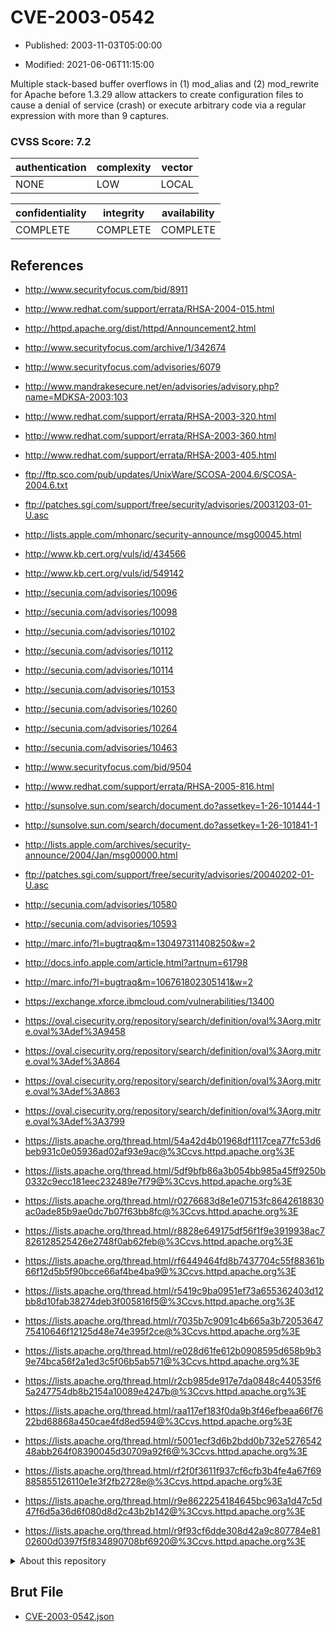 # CVE-2003-0542

- Published: 2003-11-03T05:00:00

- Modified: 2021-06-06T11:15:00

Multiple stack-based buffer overflows in (1) mod_alias and (2) mod_rewrite for Apache before 1.3.29 allow attackers to create configuration files to cause a denial of service (crash) or execute arbitrary code via a regular expression with more than 9 captures.

### CVSS Score: **7.2**

| authentication | complexity | vector |
| --- | --- | --- |
| NONE | LOW | LOCAL |

| confidentiality | integrity | availability |
| --- | --- | --- |
| COMPLETE | COMPLETE | COMPLETE |

## References

* http://www.securityfocus.com/bid/8911

* http://www.redhat.com/support/errata/RHSA-2004-015.html

* http://httpd.apache.org/dist/httpd/Announcement2.html

* http://www.securityfocus.com/archive/1/342674

* http://www.securityfocus.com/advisories/6079

* http://www.mandrakesecure.net/en/advisories/advisory.php?name=MDKSA-2003:103

* http://www.redhat.com/support/errata/RHSA-2003-320.html

* http://www.redhat.com/support/errata/RHSA-2003-360.html

* http://www.redhat.com/support/errata/RHSA-2003-405.html

* ftp://ftp.sco.com/pub/updates/UnixWare/SCOSA-2004.6/SCOSA-2004.6.txt

* ftp://patches.sgi.com/support/free/security/advisories/20031203-01-U.asc

* http://lists.apple.com/mhonarc/security-announce/msg00045.html

* http://www.kb.cert.org/vuls/id/434566

* http://www.kb.cert.org/vuls/id/549142

* http://secunia.com/advisories/10096

* http://secunia.com/advisories/10098

* http://secunia.com/advisories/10102

* http://secunia.com/advisories/10112

* http://secunia.com/advisories/10114

* http://secunia.com/advisories/10153

* http://secunia.com/advisories/10260

* http://secunia.com/advisories/10264

* http://secunia.com/advisories/10463

* http://www.securityfocus.com/bid/9504

* http://www.redhat.com/support/errata/RHSA-2005-816.html

* http://sunsolve.sun.com/search/document.do?assetkey=1-26-101444-1

* http://sunsolve.sun.com/search/document.do?assetkey=1-26-101841-1

* http://lists.apple.com/archives/security-announce/2004/Jan/msg00000.html

* ftp://patches.sgi.com/support/free/security/advisories/20040202-01-U.asc

* http://secunia.com/advisories/10580

* http://secunia.com/advisories/10593

* http://marc.info/?l=bugtraq&m=130497311408250&w=2

* http://docs.info.apple.com/article.html?artnum=61798

* http://marc.info/?l=bugtraq&m=106761802305141&w=2

* https://exchange.xforce.ibmcloud.com/vulnerabilities/13400

* https://oval.cisecurity.org/repository/search/definition/oval%3Aorg.mitre.oval%3Adef%3A9458

* https://oval.cisecurity.org/repository/search/definition/oval%3Aorg.mitre.oval%3Adef%3A864

* https://oval.cisecurity.org/repository/search/definition/oval%3Aorg.mitre.oval%3Adef%3A863

* https://oval.cisecurity.org/repository/search/definition/oval%3Aorg.mitre.oval%3Adef%3A3799

* https://lists.apache.org/thread.html/54a42d4b01968df1117cea77fc53d6beb931c0e05936ad02af93e9ac@%3Ccvs.httpd.apache.org%3E

* https://lists.apache.org/thread.html/5df9bfb86a3b054bb985a45ff9250b0332c9ecc181eec232489e7f79@%3Ccvs.httpd.apache.org%3E

* https://lists.apache.org/thread.html/r0276683d8e1e07153fc8642618830ac0ade85b9ae0dc7b07f63bb8fc@%3Ccvs.httpd.apache.org%3E

* https://lists.apache.org/thread.html/r8828e649175df56f1f9e3919938ac7826128525426e2748f0ab62feb@%3Ccvs.httpd.apache.org%3E

* https://lists.apache.org/thread.html/rf6449464fd8b7437704c55f88361b66f12d5b5f90bcce66af4be4ba9@%3Ccvs.httpd.apache.org%3E

* https://lists.apache.org/thread.html/r5419c9ba0951ef73a655362403d12bb8d10fab38274deb3f005816f5@%3Ccvs.httpd.apache.org%3E

* https://lists.apache.org/thread.html/r7035b7c9091c4b665a3b7205364775410646f12125d48e74e395f2ce@%3Ccvs.httpd.apache.org%3E

* https://lists.apache.org/thread.html/re028d61fe612b0908595d658b9b39e74bca56f2a1ed3c5f06b5ab571@%3Ccvs.httpd.apache.org%3E

* https://lists.apache.org/thread.html/r2cb985de917e7da0848c440535f65a247754db8b2154a10089e4247b@%3Ccvs.httpd.apache.org%3E

* https://lists.apache.org/thread.html/raa117ef183f0da9b3f46efbeaa66f7622bd68868a450cae4fd8ed594@%3Ccvs.httpd.apache.org%3E

* https://lists.apache.org/thread.html/r5001ecf3d6b2bdd0b732e527654248abb264f08390045d30709a92f6@%3Ccvs.httpd.apache.org%3E

* https://lists.apache.org/thread.html/rf2f0f3611f937cf6cfb3b4fe4a67f69885855126110e1e3f2fb2728e@%3Ccvs.httpd.apache.org%3E

* https://lists.apache.org/thread.html/r9e8622254184645bc963a1d47c5d47f6d5a36d6f080d8d2c43b2b142@%3Ccvs.httpd.apache.org%3E

* https://lists.apache.org/thread.html/r9f93cf6dde308d42a9c807784e8102600d0397f5f834890708bf6920@%3Ccvs.httpd.apache.org%3E

<details>
<summary>About this repository</summary> 

  This repository is part of the project [Live Hack CVE](https://github.com/Live-Hack-CVE). Main website can be found [www.live-hack.org](https://www.live-hack.org) 
  
  Made by [Sn0wAlice](https://github.com/Sn0wAlice) for the people that care about security and need to have a feed of the latest CVEs. Hope you enjoy it, don't forget to star the repo and follow me on [Twitter](https://twitter.com/Sn0wAlice) and [Github](https://github.com/Sn0wAlice). And that is my [personnal website](https://www.alice-snow.me/)

  - [Home Page](https://github.com/Live-Hack-CVE)
  - [Framework](https://github.com/Live-Hack-CVE/cve-framework)
  - [CVE database](https://github.com/Live-Hack-CVE/full_database)
  - [Changelog](https://github.com/Live-Hack-CVE/Changelog)
</details>

## Brut File

* [CVE-2003-0542.json](https://raw.githubusercontent.com/Live-Hack-CVE/full_database/main/cves/2003/CVE-2003-0542.json)

